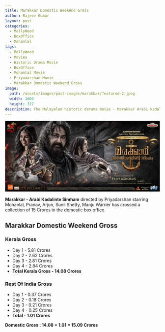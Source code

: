 ```yaml
---
title: Marakkar Domestic Weekend Gross
author: Rajeev Kumar
layout: post
categories:
  - MollyWood
  - BoxOffice
  - Mohanlal
tags:
  - MollyWood
  - Movies
  - Historic Drama Movie
  - BoxOffice
  - Mohanlal Movie
  - Priyadarshan Movie
  - Marakkar Domestic Weekend Gross
image: 
  path: /assets/images/post-images/marakkar/featured-2.jpeg
  width: 1600
  height: 727
description: The Malayalam historic darama movie - Marakkar Arabi kadalinte Simham - has crossed a collection of 15 Crores in the domestic box office.
---
```

![Marakkar arabi kadalinte simham featured image](/assets/images/post-images/marakkar/featured-2.jpeg)

**Marakkar - Arabi Kadalinte Simham** directed by Priyadarshan starring Mohanlal, Pranav, Arjun, Sunil Shetty, Manju Warrier has crossed a collection of 15 Crores in the domestic box office.

## Marakkar Domestic Weekend Gross
### Kerala Gross
- Day 1 - 5.81 Crores
- Day 2 - 2.62 Crores
- Day 3 - 2.81 Crores
- Day 4 - 2.84 Crores
- **Total Kerala Gross - 14.08 Crores**

### Rest Of India Gross
- Day 1 - 0.37 Crores
- Day 2 - 0.18 Crores
- Day 3 - 0.21 Crores
- Day 4 - 0.25 Crores
- **Total - 1.01 Crores**

**Domestic Gross : 14.08 + 1.01 = 15.09 Crores**
